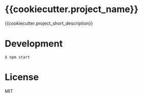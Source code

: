 # {{cookiecutter.project_name}}

{{cookiecutter.project_short_description}}

# Development

```console
$ npm start
```

# License

MIT
